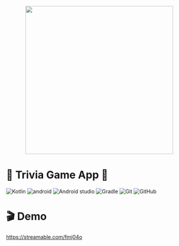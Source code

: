 <p align="center">
  <img width ="400" src="https://github.com/shahlaa1212/Task_TokyoOlympicsApp_TheChance2/assets/74646502/1c522f07-3c7c-44fc-8499-0a2b976685e2.png">
</p>

# 🚀 Trivia Game App 💯
![Kotlin](https://img.shields.io/badge/kotlin-%237F52FF.svg?style=for-the-badge&logo=kotlin&logoColor=white) ![android](https://img.shields.io/badge/Android-34A853.svg?style=for-the-badge&logo=Android&logoColor=white) ![Android studio](https://img.shields.io/badge/Android%20Studio-3DDC84.svg?style=for-the-badge&logo=Android-Studio&logoColor=white) ![Gradle](https://img.shields.io/badge/Gradle-02303A.svg?style=for-the-badge&logo=Gradle&logoColor=white) ![Git](https://img.shields.io/badge/git-%23F05033.svg?style=for-the-badge&logo=git&logoColor=white) ![GitHub](https://img.shields.io/badge/github-%23121011.svg?style=for-the-badge&logo=github&logoColor=white)
# 🎬 Demo
https://streamable.com/fmj04o

